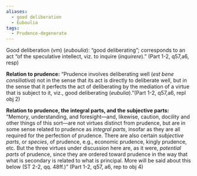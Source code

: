 ```yaml
---
aliases:
  - good deliberation
  - Euboulia
tags:
  - Prudence-degenerate
---
```

Good deliberation (vm) (*euboulia*): “good deliberating”; corresponds to an act “of the speculative intellect, viz. to inquire (*inquirere*).” (Part 1-2, q57,a6, resp)

**Relation to prudence:** “Prudence involves deliberating well (*est bene consiliativa*) not in the sense that its act is directly to deliberate well, but in the sense that it perfects the act of deliberating by the mediation of a virtue that is subject to it, viz., good deliberating (*eubulia*).”(Part 1-2, q57,a6, repl obj 2)

**Relation to prudence, the integral parts, and the subjective parts:** “Memory, understanding, and foresight—and, likewise, caution, docility and other things of this sort—are not virtues distinct from prudence, but are in some sense related to prudence as *integral parts*, insofar as they are all required for the perfection of prudence. There are also certain *subjective parts*, or *species*, of prudence, e.g., economic prudence, kingly prudence, etc. But the three virtues under discussion here are, as it were, *potential parts* of prudence, since they are ordered toward prudence in the way that what is secondary is related to what is principal. More will be said about this below (ST 2-2, qq. 48ff.)” (Part 1-2, q57, a6, rep to obj 4)